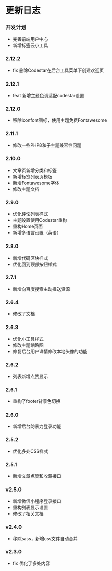 更新日志
====


### 开发计划
- 完善前端用户中心
- 新增标签云小工具

### 2.12.2
- fix 删除Codestar在后台工具菜单下创建欢迎页


### 2.12.1
- feat 新增主题色调适配codestar设置


### 2.12.0
- 移除iconfont图标，使用主题免费Fontawesome


### 2.11.1
- 修改一些PHP8和子主题兼容性问题


### 2.10.0
- 文章页新增分类和标签
- 新增标签列表页模板
- 新增Fontawesome字体
- 修改主题文档


### 2.9.0
- 优化评论列表样式
- 主题设置使用Codestar重构
- 重构Home页面
- 新增多语言设置（英语）


### 2.8.0
- 新增代码区块样式
- 优化回到顶部按钮样式


### 2.7.1
- 新增向百度搜索主动推送资源


### 2.6.4
- 修改了文档


### 2.6.3
- 优化小工具样式
- 修改主题缩略图
- 修复后台用户详情修改本地头像的功能


### 2.6.2
- 列表新增点赞显示


### 2.6.1
- 重构了footer背景色切换


### 2.6.0
- 新增后台防暴力登录功能


### 2.5.2
- 优化多处CSS样式


### 2.5.1
- 新增文章点赞和收藏接口


### v2.5.0
- 新增微信小程序登录接口
- 重构列表显示设置
- 修改了相关文档


### v2.4.0
- 移除sass，新增css文件自动合并


### v2.3.0
- fix 优化了多处内容

